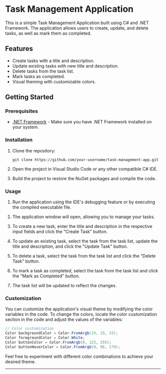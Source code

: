 

# Task Management Application

This is a simple Task Management Application built using C# and .NET Framework. The application allows users to create, update, and delete tasks, as well as mark them as completed.

## Features

- Create tasks with a title and description.
- Update existing tasks with new title and description.
- Delete tasks from the task list.
- Mark tasks as completed.
- Visual theming with customizable colors.

## Getting Started

### Prerequisites

- [.NET Framework](https://dotnet.microsoft.com/download/dotnet-framework) - Make sure you have .NET Framework installed on your system.

### Installation

1. Clone the repository:

   ```
   git clone https://github.com/your-username/task-management-app.git
   ```

2. Open the project in Visual Studio Code or any other compatible C# IDE.

3. Build the project to restore the NuGet packages and compile the code.

### Usage

1. Run the application using the IDE's debugging feature or by executing the compiled executable file.

2. The application window will open, allowing you to manage your tasks.

3. To create a new task, enter the title and description in the respective input fields and click the "Create Task" button.

4. To update an existing task, select the task from the task list, update the title and description, and click the "Update Task" button.

5. To delete a task, select the task from the task list and click the "Delete Task" button.

6. To mark a task as completed, select the task from the task list and click the "Mark as Completed" button.

7. The task list will be updated to reflect the changes.

### Customization

You can customize the application's visual theme by modifying the color variables in the code. To change the colors, locate the color customization section in the code and adjust the values of the variables:

```csharp
// Color customization
Color backgroundColor = Color.FromArgb(33, 33, 33);
Color foregroundColor = Color.White;
Color buttonColor = Color.FromArgb(0, 123, 255);
Color buttonHoverColor = Color.FromArgb(0, 86, 179);
```

Feel free to experiment with different color combinations to achieve your desired theme.

---
